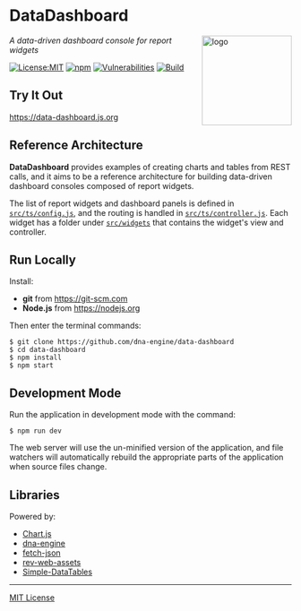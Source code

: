 # DataDashboard
<img src=https://dna-engine.org/graphics/dna-logo.png align=right width=160 alt=logo>

_A data-driven dashboard console for report widgets_

[![License:MIT](https://img.shields.io/badge/License-MIT-blue.svg)](https://github.com/dna-engine/data-dashboard/blob/main/LICENSE.txt)
[![npm](https://img.shields.io/npm/v/data-dashboard.svg)](https://www.npmjs.com/package/data-dashboard)
[![Vulnerabilities](https://snyk.io/test/github/dna-engine/data-dashboard/badge.svg)](https://snyk.io/test/github/dna-engine/data-dashboard)
[![Build](https://github.com/dna-engine/data-dashboard/workflows/build/badge.svg)](https://github.com/dna-engine/data-dashboard/actions/workflows/run-spec-on-push.yaml)

## Try It Out
https://data-dashboard.js.org

## Reference Architecture
**DataDashboard** provides examples of creating charts and tables from REST calls, and it aims to
be a reference architecture for building data-driven dashboard consoles composed of report widgets.

The list of report widgets and dashboard panels is defined in
[`src/ts/config.js`](https://github.com/dna-engine/data-dashboard/blob/main/src/web-app/ts/config.ts),
and the routing is handled in
[`src/ts/controller.js`](https://github.com/dna-engine/data-dashboard/blob/main/src/web-app/ts/controller.ts).
Each widget has a folder under
[`src/widgets`](https://github.com/dna-engine/data-dashboard/tree/main/src/widgets)
that contains the widget's view and controller.

## Run Locally
Install:
* **git** from https://git-scm.com
* **Node.js** from https://nodejs.org

Then enter the terminal commands:
```
$ git clone https://github.com/dna-engine/data-dashboard
$ cd data-dashboard
$ npm install
$ npm start
```

## Development Mode
Run the application in development mode with the command:
```
$ npm run dev
```
The web server will use the un-minified version of the application, and file watchers will
automatically rebuild the appropriate parts of the application when source files change.

## Libraries
Powered by:
* [Chart.js](https://www.chartjs.org)
* [dna-engine](https://dna-engine.org)
* [fetch-json](https://www.npmjs.com/package/fetch-json)
* [rev-web-assets](https://www.npmjs.com/package/rev-web-assets)
* [Simple-DataTables](https://github.com/fiduswriter/Simple-DataTables)

---
[MIT License](LICENSE.txt)
